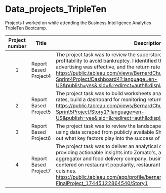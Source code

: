 # Data_projects_TripleTen
Projects I worked on while attending the Business Intelligence Analytics TripleTen Bootcamp.


| Project number | Title | Description |
| :-----------: | ----------- |----------- |
| 1 | Report Based Project4|The project task was to review the superstore’s operations and increase its profitability to avoid bankruptcy. I identified the profits and loses, which type of advertising was effective, and the return rate for products and customers. https://public.tableau.com/views/BernardChung-Sprint4Project/Dashboard4?:language=en-US&publish=yes&:sid=&:redirect=auth&:display_count=n&:origin=viz_share_link |
| 2 | Report Based Project5|The project task was to build worksheets analyzing different views on return rates, build a dashboard for monitoring returns, and to create a story. https://public.tableau.com/views/BernardChung-Sprint5Project/Story1?:language=en-US&publish=yes&:sid=&:redirect=auth&:display_count=n&:origin=viz_share_link |
| 3 | Report Based Project6|The project task was to review the landscape of apps on the Shopify platform, using data scraped from publicly available Shopify websites. You want to figure out what key factors play into the success of a Shopify app.|
| 4 | Report Based Project7|The project task was to deliver an analytical dashboard and report focused on providing actionable insights into Zomato's, a multinational restaurant aggregator and food delivery company, business performance. The analysis centered on restaurant popularity, restaurant revenue, and the most popular cuisines. https://public.tableau.com/app/profile/bernard.chung3935/viz/BernardChung-FinalProject_17445122864540/Story1 |
